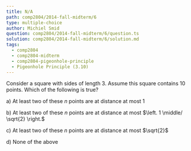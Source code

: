 ```yaml
---
title: N/A
path: comp2804/2014-fall-midterm/6
type: multiple-choice
author: Michiel Smid
question: comp2804/2014-fall-midterm/6/question.ts
solution: comp2804/2014-fall-midterm/6/solution.md
tags:
  - comp2804
  - comp2804-midterm
  - comp2804-pigeonhole-principle
  - Pigeonhole Principle (3.10)
---
```


Consider a square with sides of length 3. Assume this square contains 10 points. Which of the following is true?

a) At least two of these $n$ points are at distance at most $1$

b) At least two of these $n$ points are at distance at most $\left. 1 \middle/ \sqrt{2} \right.$

c) At least two of these $n$ points are at distance at most $\sqrt{2}$

d) None of the above
